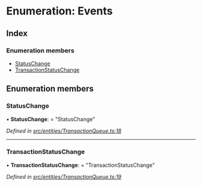 # Enumeration: Events

## Index

### Enumeration members

- [StatusChange](_entities_transactionqueue_.events.md#statuschange)
- [TransactionStatusChange](_entities_transactionqueue_.events.md#transactionstatuschange)

## Enumeration members

### StatusChange

• **StatusChange**: = "StatusChange"

_Defined in [src/entities/TransactionQueue.ts:18](https://github.com/PolymathNetwork/polymath-sdk/blob/d34930f/src/entities/TransactionQueue.ts#L18)_

---

### TransactionStatusChange

• **TransactionStatusChange**: = "TransactionStatusChange"

_Defined in [src/entities/TransactionQueue.ts:19](https://github.com/PolymathNetwork/polymath-sdk/blob/d34930f/src/entities/TransactionQueue.ts#L19)_
